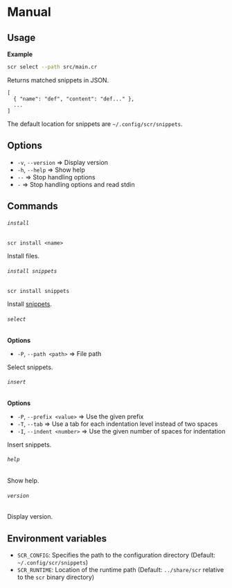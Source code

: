 # Manual

## Usage

**Example**

``` sh
scr select --path src/main.cr
```

Returns matched snippets in JSON.

```
[
  { "name": "def", "content": "def..." },
  ...
]
```

The default location for snippets are `~/.config/scr/snippets`.

## Options

- `-v`, `--version` ⇒ Display version
- `-h`, `--help` ⇒ Show help
- `--` ⇒ Stop handling options
- `-` ⇒ Stop handling options and read stdin

## Commands

###### `install`

```
scr install <name>
```

Install files.

###### `install snippets`

```
scr install snippets
```

Install [snippets][built-in snippets].

[Built-in snippets]: ../share/scr/snippets

###### `select`

**Options**

- `-P`, `--path <path>` ⇒ File path

Select snippets.

###### `insert`

**Options**

- `-P`, `--prefix <value>` ⇒ Use the given prefix
- `-T`, `--tab` ⇒ Use a tab for each indentation level instead of two spaces
- `-I`, `--indent <number>` ⇒ Use the given number of spaces for indentation

Insert snippets.

###### `help`

Show help.

###### `version`

Display version.

## Environment variables

- `SCR_CONFIG`: Specifies the path to the configuration directory (Default: `~/.config/scr/snippets`)
- `SCR_RUNTIME`: Location of the runtime path (Default: `../share/scr` relative to the `scr` binary directory)
